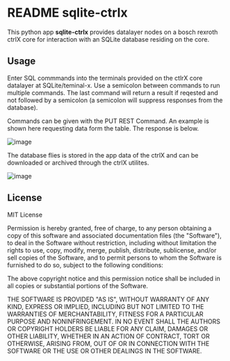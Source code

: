 # README sqlite-ctrlx

This python app __sqlite-ctrlx__ provides datalayer nodes on a bosch rexroth ctrlX core for interaction with an SQLite database residing on the core.

## Usage

Enter SQL commmands into the terminals provided on the ctlrX core datalayer at SQLite/teminal-x. Use a semicolon between commands to run multiple commands. 
The last command will return a result if reqested and not followed by a semicolon (a semicolon will suppress responses from the database).

Commands can be given with the PUT REST Command. An example is shown here requesting data form the table. The response is below.

![image](https://user-images.githubusercontent.com/89591244/182952036-0b13fcbc-ab4e-4367-8544-b60706b5c9ae.png)


The database flies is stored in the app data of the ctrlX and can be downloaded or archived through the ctrlX utilites. 

![image](https://user-images.githubusercontent.com/89591244/182950447-2146e82b-c539-4843-b8c0-f3a72ab69b7d.png)

## License

MIT License

Permission is hereby granted, free of charge, to any person obtaining a copy
of this software and associated documentation files (the "Software"), to deal
in the Software without restriction, including without limitation the rights
to use, copy, modify, merge, publish, distribute, sublicense, and/or sell
copies of the Software, and to permit persons to whom the Software is
furnished to do so, subject to the following conditions:

The above copyright notice and this permission notice shall be included in all
copies or substantial portions of the Software.

THE SOFTWARE IS PROVIDED "AS IS", WITHOUT WARRANTY OF ANY KIND, EXPRESS OR
IMPLIED, INCLUDING BUT NOT LIMITED TO THE WARRANTIES OF MERCHANTABILITY,
FITNESS FOR A PARTICULAR PURPOSE AND NONINFRINGEMENT. IN NO EVENT SHALL THE
AUTHORS OR COPYRIGHT HOLDERS BE LIABLE FOR ANY CLAIM, DAMAGES OR OTHER
LIABILITY, WHETHER IN AN ACTION OF CONTRACT, TORT OR OTHERWISE, ARISING FROM,
OUT OF OR IN CONNECTION WITH THE SOFTWARE OR THE USE OR OTHER DEALINGS IN THE
SOFTWARE.
